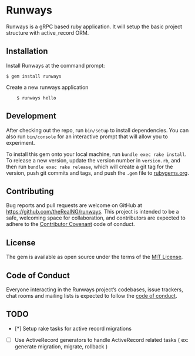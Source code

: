 # Runways

Runways is a gRPC based ruby application. It will setup the basic project structure with active_record ORM.

## Installation

Install Runways at the command prompt:

    $ gem install runways

Create a new runways application

		$ runways hello

## Development

After checking out the repo, run `bin/setup` to install dependencies. You can also run `bin/console` for an interactive prompt that will allow you to experiment.

To install this gem onto your local machine, run `bundle exec rake install`. To release a new version, update the version number in `version.rb`, and then run `bundle exec rake release`, which will create a git tag for the version, push git commits and tags, and push the `.gem` file to [rubygems.org](https://rubygems.org).

## Contributing

Bug reports and pull requests are welcome on GitHub at https://github.com/theRealNG/runways. This project is intended to be a safe, welcoming space for collaboration, and contributors are expected to adhere to the [Contributor Covenant](http://contributor-covenant.org) code of conduct.

## License

The gem is available as open source under the terms of the [MIT License](https://opensource.org/licenses/MIT).

## Code of Conduct

Everyone interacting in the Runways project’s codebases, issue trackers, chat rooms and mailing lists is expected to follow the [code of conduct](https://github.com/[USERNAME]/runways/blob/master/CODE_OF_CONDUCT.md).

## TODO
- [*] Setup rake tasks for active record migrations
- [ ] Use ActiveRecord generators to handle ActiveRecord related tasks ( ex: generate migration, migrate, rollback )

